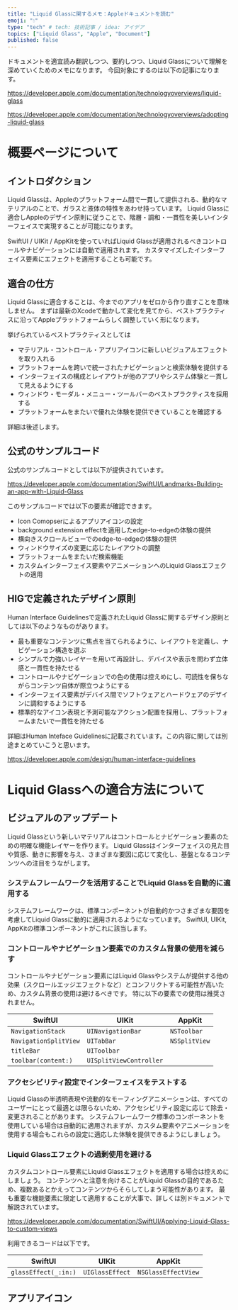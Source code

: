 ```yaml
---
title: "Liquid Glassに関するメモ：Appleドキュメントを読む"
emoji: "💧"
type: "tech" # tech: 技術記事 / idea: アイデア
topics: ["Liquid Glass", "Apple", "Document"]
published: false
---
```


ドキュメントを適宜読み翻訳しつつ、要約しつつ、Liquid Glassについて理解を深めていくためのメモになります。
今回対象にするのは以下の記事になります。

https://developer.apple.com/documentation/technologyoverviews/liquid-glass

https://developer.apple.com/documentation/technologyoverviews/adopting-liquid-glass

# 概要ページについて

## イントロダクション

Liquid Glassは、Appleのプラットフォーム間で一貫して提供される、動的なマテリアルのことで、ガラスと液体の特性をあわせ持っています。
Liquid Glassに適合しAppleのデザイン原則に従うことで、階層・調和・一貫性を美しいインターフェイスで実現することが可能になります。

SwiftUI / UIKit / AppKitを使っていればLiquid Glassが適用されるべきコントロールやナビゲーションには自動で適用されます。
カスタマイズしたインターフェイス要素にエフェクトを適用することも可能です。

## 適合の仕方

Liquid Glassに適合することは、今までのアプリをゼロから作り直すことを意味しません。
まずは最新のXcodeで動かして変化を見てから、ベストプラクティスに沿ってAppleプラットフォームらしく調整していく形になります。

挙げられているベストプラクティスとしては

- マテリアル・コントロール・アプリアイコンに新しいビジュアルエフェクトを取り入れる
- プラットフォームを跨いで統一されたナビゲーションと検索体験を提供する
- インターフェイスの構成とレイアウトが他のアプリやシステム体験と一貫して見えるようにする
- ウィンドウ・モーダル・メニュー・ツールバーのベストプラクティスを採用する
- プラットフォームをまたいで優れた体験を提供できていることを確認する

詳細は後述します。

## 公式のサンプルコード

公式のサンプルコードとしては以下が提供されています。

https://developer.apple.com/documentation/SwiftUI/Landmarks-Building-an-app-with-Liquid-Glass

このサンプルコードでは以下の要素が確認できます。

- Icon Comopserによるアプリアイコンの設定
- background extension effectを適用したedge-to-edgeの体験の提供
- 横向きスクロールビューでのedge-to-edgeの体験の提供
- ウィンドウサイズの変更に応じたレイアウトの調整
- プラットフォームをまたいだ検索機能
- カスタムインターフェイス要素やアニメーションへのLiquid Glassエフェクトの適用

## HIGで定義されたデザイン原則

Human Interface Guidelinesで定義されたLiquid Glassに関するデザイン原則としては以下のようなものがあります。

- 最も重要なコンテンツに焦点を当てられるように、レイアウトを定義し、ナビゲーション構造を選ぶ
- シンプルで力強いレイヤーを用いて再設計し、デバイスや表示を問わず立体感と一貫性を持たせる
- コントロールやナビゲーションでの色の使用は控えめにし、可読性を保ちながらコンテンツ自体が際立つようにする
- インターフェイス要素がデバイス間でソフトウェアとハードウェアのデザインに調和するようにする
- 標準的なアイコン表現と予測可能なアクション配置を採用し、プラットフォームまたいで一貫性を持たせる

詳細はHuman Inteface Guidelinesに記載されています。この内容に関しては別途まとめていこうと思います。

https://developer.apple.com/design/human-interface-guidelines

# Liquid Glassへの適合方法について

## ビジュアルのアップデート

Liquid Glassという新しいマテリアルはコントロールとナビゲーション要素のための明確な機能レイヤーを作ります。
Liquid Glassはインターフェイスの見た目や質感、動きに影響を与え、さまざまな要因に応じて変化し、基盤となるコンテンツへの注目をうながします。

### システムフレームワークを活用することでLiquid Glassを自動的に適用する

システムフレームワークは、標準コンポーネントが自動的かつさまざまな要因を考慮してLiquid Glassに動的に適用されるようになっています。
SwiftUI, UIKit, AppKitの標準コンポーネントがこれに該当します。

### コントロールやナビゲーション要素でのカスタム背景の使用を減らす

コントロールやナビゲーション要素にはLiquid Glassやシステムが提供する他の効果（スクロールエッジエフェクトなど）とコンフリクトする可能性が高いため、カスタム背景の使用は避けるべきです。
特に以下の要素での使用は推奨されません。

SwiftUI | UIKit | AppKit
------- | ----- | -----
`NavigationStack` | `UINavigationBar` | `NSToolbar`
`NavigationSplitView` | `UITabBar` | `NSSplitView`
`titleBar` | `UIToolbar` |
`toolbar(content:)` | `UISplitViewController` |

### アクセシビリティ設定でインターフェイスをテストする

Liquid Glassの半透明表現や流動的なモーフィングアニメーションは、すべてのユーザーにとって最適とは限らないため、アクセシビリティ設定に応じて除去・変更されることがあります。
システムフレームワーク標準のコンポーネントを使用している場合は自動的に適用されますが、カスタム要素やアニメーションを使用する場合もこれらの設定に適応した体験を提供できるようにしましょう。

### Liquid Glassエフェクトの過剰使用を避ける

カスタムコントロール要素にLiquid Glassエフェクトを適用する場合は控えめにしましょう。
コンテンツへと注意を向けることがLiquid Glassの目的であるため、複数あるとかえってコンテンツからそらしてしまう可能性があります。
最も重要な機能要素に限定して適用することが大事で、詳しくは別ドキュメントで解説されています。

https://developer.apple.com/documentation/SwiftUI/Applying-Liquid-Glass-to-custom-views

利用できるコードは以下です。

SwiftUI | UIKit | AppKit
------- | ----- | -----
`glassEffect(_:in:)` | `UIGlassEffect` | `NSGlassEffectView`

## アプリアイコン
